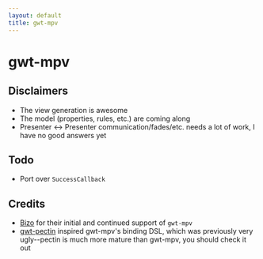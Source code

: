 ```yaml
---
layout: default
title: gwt-mpv
---
```


gwt-mpv
=======

Disclaimers
-----------

* The view generation is awesome
* The model (properties, rules, etc.) are coming along
* Presenter <-> Presenter communication/fades/etc. needs a lot of work, I have no good answers yet

Todo
----

* Port over `SuccessCallback`

Credits
-------

* [Bizo](http://www.bizo.com) for their initial and continued support of `gwt-mpv`
* [gwt-pectin](http://code.google.com/p/gwt-pectin/) inspired gwt-mpv's binding DSL, which was previously very ugly--pectin is much more mature than gwt-mpv, you should check it out


